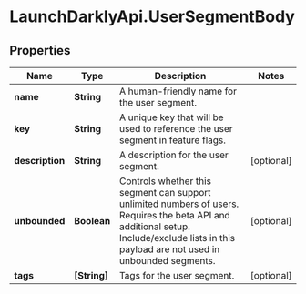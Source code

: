 # LaunchDarklyApi.UserSegmentBody

## Properties
Name | Type | Description | Notes
------------ | ------------- | ------------- | -------------
**name** | **String** | A human-friendly name for the user segment. | 
**key** | **String** | A unique key that will be used to reference the user segment in feature flags. | 
**description** | **String** | A description for the user segment. | [optional] 
**unbounded** | **Boolean** | Controls whether this segment can support unlimited numbers of users. Requires the beta API and additional setup. Include/exclude lists in this payload are not used in unbounded segments. | [optional] 
**tags** | **[String]** | Tags for the user segment. | [optional] 


